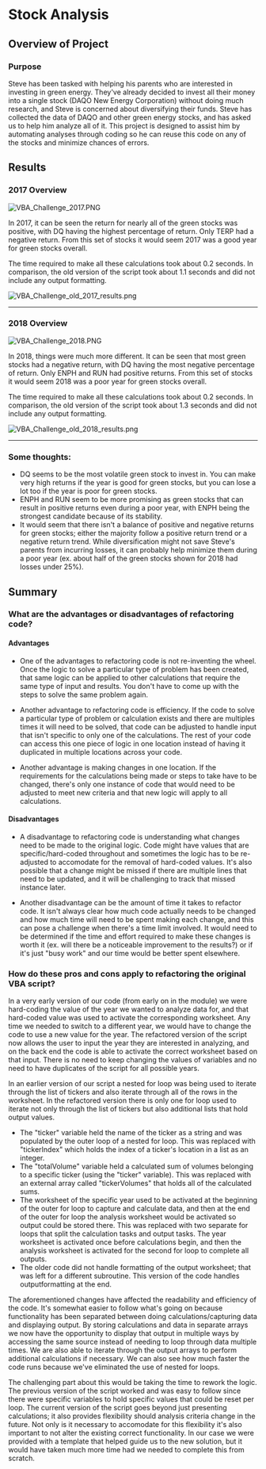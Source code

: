 # Stock Analysis

## Overview of Project

### Purpose
Steve has been tasked with helping his parents who are interested in investing in green energy.  They've already decided to invest all their money into a single stock (DAQO New Energy Corporation) without doing much research, and Steve is concerned about diversifying their funds.  Steve has collected the data of DAQO and other green energy stocks, and has asked us to help him analyze all of it.  This project is designed to assist him by automating analyses through coding so he can reuse this code on any of the stocks and minimize chances of errors.

## Results

### 2017 Overview

![VBA_Challenge_2017.PNG](https://github.com/mathur-nikita/stock-analysis/blob/main/Resources/VBA_Challenge_2017.PNG)

In 2017, it can be seen the return for nearly all of the green stocks was positive, with DQ having the highest percentage of return.  Only TERP had a negative return.  From this set of stocks it would seem 2017 was a good year for green stocks overall.  

The time required to make all these calculations took about 0.2 seconds.  In comparison, the old version of the script took about 1.1 seconds and did not include any output formatting.

![VBA_Challenge_old_2017_results.png](https://github.com/mathur-nikita/stock-analysis/blob/main/Resources/VBA_Challenge_old_2017_results.png)

---
### 2018 Overview

![VBA_Challenge_2018.PNG](https://github.com/mathur-nikita/stock-analysis/blob/main/Resources/VBA_Challenge_2018.PNG)

In 2018, things were much more different.  It can be seen that most green stocks had a negative return, with DQ having the most negative percentage of return.  Only ENPH and RUN had positive returns.  From this set of stocks it would seem 2018 was a poor year for green stocks overall.

The time required to make all these calculations took about 0.2 seconds.  In comparison, the old version of the script took about 1.3 seconds and did not include any output formatting.

![VBA_Challenge_old_2018_results.png](https://github.com/mathur-nikita/stock-analysis/blob/main/Resources/VBA_Challenge_old_2018_results.png)

---

### Some thoughts:
- DQ seems to be the most volatile green stock to invest in.  You can make very high returns if the year is good for green stocks, but you can lose a lot too if the year is poor for green stocks.
- ENPH and RUN seem to be more promising as green stocks that can result in positive returns even during a poor year, with ENPH being the strongest candidate because of its stability.
- It would seem that there isn't a balance of positive and negative returns for green stocks; either the majority follow a positive return trend or a negative return trend.  While diversification might not save Steve's parents from incurring losses, it can probably help minimize them during a poor year (ex. about half of the green stocks shown for 2018 had losses under 25%).  

## Summary

### What are the advantages or disadvantages of refactoring code?

#### Advantages 
- One of the advantages to refactoring code is not re-inventing the wheel.  Once the logic to solve a particular type of problem has been created, that same logic can be applied to other calculations that require the same type of input and results.  You don't have to come up with the steps to solve the same problem again.

- Another advantage to refactoring code is efficiency. If the code to solve a particular type of problem or calculation exists and there are multiples times it will need to be solved, that code can be adjusted to handle input that isn't specific to only one of the calculations.  The rest of your code can access this one piece of logic in one location instead of having it duplicated in multiple locations across your code.

- Another advantage is making changes in one location.  If the requirements for the calculations being made or steps to take have to be changed, there's only one instance of code that would need to be adjusted to meet new criteria and that new logic will apply to all calculations.

#### Disadvantages
- A disadvantage to refactoring code is understanding what changes need to be made to the original logic.  Code might have values that are specific/hard-coded throughout and sometimes the logic has to be re-adjusted to accomodate for the removal of hard-coded values.  It's also possible that a change might be missed if there are multiple lines that need to be updated, and it will be challenging to track that missed instance later.

- Another disadvantage can be the amount of time it takes to refactor code.  It isn't always clear how much code actually needs to be changed and how much time will need to be spent making each change, and this can pose a challenge when there's a time limit involved.  It would need to be determined if the time and effort required to make these changes is worth it (ex. will there be a noticeable improvement to the results?) or if it's just "busy work" and our time would be better spent elsewhere.

### How do these pros and cons apply to refactoring the original VBA script?

In a very early version of our code (from early on in the module) we were hard-coding the value of the year we wanted to analyze data for, and that hard-coded value was used to activate the corresponding worksheet.  Any time we needed to switch to a different year, we would have to change the code to use a new value for the year.  The refactored version of the script now allows the user to input the year they are interested in analyzing, and on the back end the code is able to activate the correct worksheet based on that input.  There is no need to keep changing the values of variables and no need to have duplicates of the script for all possible years.

In an earlier version of our script a nested for loop was being used to iterate through the list of tickers and also iterate through all of the rows in the worksheet.  In the refactored version there is only one for loop used to iterate not only through the list of tickers but also additional lists that hold output values.
  - The "ticker" variable held the name of the ticker as a string and was populated by the outer loop of a nested for loop.  This was replaced with "tickerIndex" which holds the index of a ticker's location in a list as an integer.
  - The "totalVolume" variable held a calculated sum of volumes belonging to a specific ticker (using the "ticker" variable).  This was replaced with an external array called "tickerVolumes" that holds all of the calculated sums.
  - The worksheet of the specific year used to be activated at the beginning of the outer for loop to capture and calculate data, and then at the end of the outer for loop the analysis worksheet would be activated so output could be stored there.  This was replaced with two separate for loops that split the calculation tasks and output tasks.  The year worksheet is activated once before calculations begin, and then the analysis worksheet is activated for the second for loop to complete all outputs.
  - The older code did not handle formatting of the output worksheet; that was left for a different subroutine.  This version of the code handles outputformatting at the end.

The aforementioned changes have affected the readability and efficiency of the code.  It's somewhat easier to follow what's going on because functionality has been separated between doing calculations/capturing data and displaying output.  By storing calculations and data in separate arrays we now have the opportunity to display that output in multiple ways by accessing the same source instead of needing to loop through data multiple times.  We are also able to iterate through the output arrays to perform additional calculations if necessary.  We can also see how much faster the code runs because we've eliminated the use of nested for loops.

The challenging part about this would be taking the time to rework the logic.  The previous version of the script worked and was easy to follow since there were specific variables to hold specific values that could be reset per loop.  The current version of the script goes beyond just presenting calculations; it also provides flexibility should analysis criteria change in the future.  Not only is it necessary to accomodate for this flexibility it's also important to not alter the existing correct functionality.  In our case we were provided with a template that helped guide us to the new solution, but it would have taken much more time had we needed to complete this from scratch.

